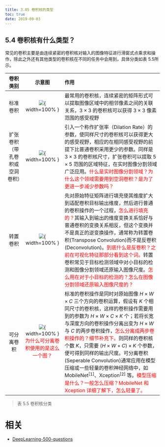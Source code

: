 ```yaml
---
title: 3.05 卷积核的类型
toc: true
date: 2019-09-03
---
```


## 5.4 卷积核有什么类型？

常见的卷积主要是由连续紧密的卷积核对输入的图像特征进行滑窗式点乘求和操作，除此之外还有其他类型的卷积核在不同的任务中会用到，具体分类如表 5.5所示。


|            卷积类别            |            示意图             | 作用                                                        |
| :-----------------: | :------------: | :--------------------- |
|            标准卷积            | ![](http://images.iterate.site/blog/image/20190722/kcnARFrWSUWv.png?imageslim){ width=100% }  | 最常用的卷积核，连续紧密的矩阵形式可以提取图像区域中的相邻像素之间的关联关系，$3\times3$ 的卷积核可以获得 $3\times3$ 像素范围的感受视野 |
| 扩张卷积（带孔卷积或空洞卷积） | ![](http://images.iterate.site/blog/image/20190722/sJeejjrGUJwl.png?imageslim){ width=100% }  | 引入一个称作扩张率（Dilation Rate）的参数，使同样尺寸的卷积核可以获得更大的感受视野，相应的在相同感受视野的前提下比普通卷积采用更少的参数。同样是 $3\times3$ 的卷积核尺寸，扩张卷积可以提取 $5\times5$ 范围的区域特征，在实时图像分割领域广泛应用。<span style="color:red;">什么是实时图像分割领域？为什么这个领域需要用到空洞卷积？是为了更进一步减少参数吗？</span> |
|            转置卷积            | ![](http://images.iterate.site/blog/image/20190722/XG7LTnqBzwiY.png?imageslim){ width=100% } | 先对原始特征矩阵进行填充使其维度扩大到适配卷积目标输出维度，然后进行普通的卷积操作的一个过程，<span style="color:red;">怎么进行填充的？</span>其输入到输出的维度变换关系恰好与普通卷积的变换关系相反，但这个变换并不是真正的逆变换操作，通常称为转置卷积(Transpose Convolution)而不是反卷积(Deconvolution)。<span style="color:red;">到底什么是反卷积？之前在可视化特征那部分看到这个词。</span>转置卷积常见于目标检测领域中对小目标的检测和图像分割领域还原输入图像尺度。<span style="color:red;">怎么用在对于小目标的检测的？怎么在图像分割领域还原输入图像尺度的？</span> |
|           可分离卷积           | ![](http://images.iterate.site/blog/image/20190722/hvkcv4x5ucD6.png?imageslim){ width=100% } <span style="color:red;">为什么可分离卷积使用的是这么一个图？</span>| 标准的卷积操作是同时对原始图像 $H\times W\times C$ 三个方向的卷积运算，假设有 $K$ 个相同尺寸的卷积核，这样的卷积操作需要用到的参数为 $H\times W\times C\times K$ 个；若将长宽与深度方向的卷积操作分离出变为 $H\times W$ 与 $C$ 的两步卷积操作，<span style="color:red;">怎么分离成两步卷积操作的？细节补充下。</span>则同样的卷积核个数 $K$，只需要 $(H\times W + C)\times K$ 个参数，便可得到同样的输出尺度。可分离卷积(Seperable Convolution)通常应用在模型压缩或一些轻量的卷积神经网络中，如 MobileNet$^{[1]}$、Xception$^{[2]}$ 等。<span style="color:red;">模型压缩是什么？一般怎么压缩？MobileNet 和 Xception 详细了解下，怎么轻量了。</span> |


> 表 5.5 卷积核分类









# 相关

- [DeepLearning-500-questions](https://github.com/scutan90/DeepLearning-500-questions)
